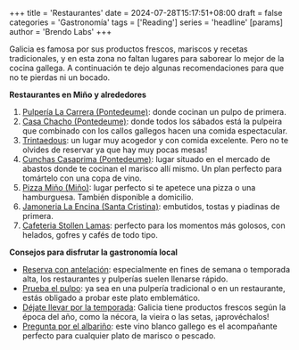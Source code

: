 +++
title = 'Restaurantes'
date = 2024-07-28T15:17:51+08:00
draft = false
categories = 'Gastronomía'
tags = ['Reading']
series = 'headline'
[params]
  author = 'Brendo Labs'
+++

Galicia es famosa por sus productos frescos, mariscos y recetas tradicionales, y en esta zona no faltan lugares para saborear lo mejor de la cocina gallega. A continuación te dejo algunas recomendaciones para que no te pierdas ni un bocado.


<!--more-->

<b>Restaurantes en Miño y alrededores</b>

1. <u>Pulpería La Carrera (Pontedeume)</u>: donde cocinan un pulpo de primera.
2. <u>Casa Chacho (Pontedeume)</u>: donde todos los sábados está la pulpeira que combinado con los callos gallegos hacen una comida espectacular.
3. <u>Trintaedous</u>: un lugar muy acogedor y con comida excelente. Pero no te olvides de reservar ya que hay muy pocas mesas!
4. <u>Cunchas Casaprima (Pontedeume)</u>: lugar situado en el mercado de abastos donde te cocinan el marisco allí mismo. Un plan perfecto para tomártelo con una copa de vino.
5. <u>Pizza Miño (Miño)</u>: lugar perfecto si te apetece una pizza o una hamburguesa. También disponible a domicilio.
6. <u>Jamoneria La Encina (Santa Cristina)</u>: embutidos, tostas y piadinas de primera.
7. <u>Cafeteria Stollen Lamas</u>: perfecto para los momentos más golosos, con helados, gofres y cafés de todo tipo.

<b>Consejos para disfrutar la gastronomía local</b>

- <u>Reserva con antelación</u>: especialmente en fines de semana o temporada alta, los restaurantes y pulperías suelen llenarse rápido.
- <u>Prueba el pulpo</u>: ya sea en una pulpería tradicional o en un restaurante, estás obligado a probar este plato emblemático.
- <u>Déjate llevar por la temporada</u>: Galicia tiene productos frescos según la época del año, como la nécora, la vieira o las setas, ¡aprovéchalos!
- <u>Pregunta por el albariño</u>: este vino blanco gallego es el acompañante perfecto para cualquier plato de marisco o pescado.
